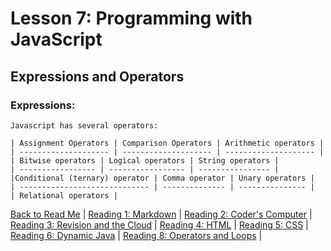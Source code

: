 # Lesson 7: Programming with JavaScript

## Expressions and Operators

### Expressions:
    Javascript has several operators:

    | Assignment Operators | Comparison Operators | Arithmetic operators |
    | -------------------- | -------------------- | -------------------- |
    | Bitwise operators | Logical operators | String operators |
    | ----------------- | ----------------- | ---------------- |
    |Conditional (ternary) operator | Comma operator | Unary operators |
    | ----------------------------- | -------------- | --------------- |
    | Relational operators |

[Back to Read Me](README.md) |
[Reading 1: Markdown](markdown.md) |
[Reading 2: Coder's Computer](coderscomputer.md) |
[Reading 3: Revision and the Cloud](revisionandthecloud.md) |
[Reading 4: HTML](html.md) |
[Reading 5: CSS](css.md) |
[Reading 6: Dynamic Java](dynamicjavascript.md) |
[Reading 8: Operators and Loops](operatorsandloops.md) |